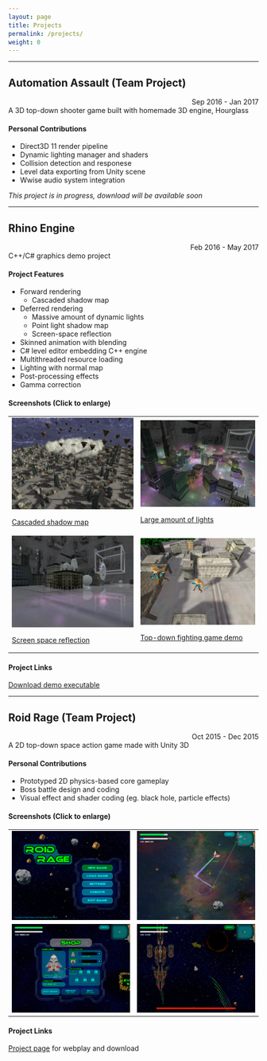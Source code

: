 ```yaml
---
layout: page
title: Projects
permalink: /projects/
weight: 0
---
```


---

## Automation Assault (Team Project)
<div style="text-align: right">Sep 2016 - Jan 2017</div>
A 3D top-down shooter game built with homemade 3D engine, Hourglass

#### Personal Contributions
* Direct3D 11 render pipeline
* Dynamic lighting manager and shaders
* Collision detection and responese
* Level data exporting from Unity scene
* Wwise audio system integration

*This project is in progress, download will be available soon*

---

## Rhino Engine
<div style="text-align: right">Feb 2016 - May 2017</div>
C++/C# graphics demo project

#### Project Features
* Forward rendering
  * Cascaded shadow map
* Deferred rendering
  * Massive amount of dynamic lights
  * Point light shadow map
  * Screen-space reflection
* Skinned animation with blending
* C# level editor embedding C++ engine
* Multithreaded resource loading
* Lighting with normal map
* Post-processing effects
* Gamma correction

#### Screenshots (Click to enlarge)

<table>
  <tbody>
    <tr>
      <td>
        <a href="/img/GraphicsProject0.png">
          <img src="/img/GraphicsProject0.png" alt="Cascaded shadow map" />
          <p>Cascaded shadow map</p>
        </a>
      </td>
      <td>
        <a href="/img/GraphicsProject1.png">
          <img src="/img/GraphicsProject1.png" alt="Large amount of lights" />
          <p>Large amount of lights</p>
        </a>
      </td>
    </tr>
    <tr>
      <td>
        <a href="/img/GraphicsProject2.png">
          <img src="/img/GraphicsProject2.png" alt="Screen space reflection" />
          <p>Screen space reflection</p>
        </a>
      </td>
      <td>
        <a href="/img/GraphicsProject3.png">
          <img src="/img/GraphicsProject3.png" alt="Top-down fighting game demo" />
          <p>Top-down fighting game demo</p>
        </a>
      </td>
    </tr>
  </tbody>
</table>

#### Project Links
[Download demo executable](https://github.com/aosyang/FSGraphicsProject_Binary/releases/download/v0.1.1-alpha/GraphicsEngine_Demos.zip)

---

## Roid Rage (Team Project)
<div style="text-align: right">Oct 2015 - Dec 2015</div>
A 2D top-down space action game made with Unity 3D

#### Personal Contributions
* Prototyped 2D physics-based core gameplay
* Boss battle design and coding
* Visual effect and shader coding (eg. black hole, particle effects)

#### Screenshots (Click to enlarge)
<table>
  <tbody>
    <tr>
      <td>
        <a href="/img/RoidRage0.png">
          <img src="/img/RoidRage0.png" />
        </a>
      </td>
      <td>
        <a href="/img/RoidRage1.png">
          <img src="/img/RoidRage1.png" />
        </a>
      </td>
    </tr>
    <tr>
      <td>
        <a href="/img/RoidRage2.png">
          <img src="/img/RoidRage2.png" />
        </a>
      </td>
      <td>
        <a href="/img/RoidRage3.png">
          <img src="/img/RoidRage3.png" />
        </a>
      </td>
    </tr>
  </tbody>
</table>

#### Project Links
[Project page](https://aosyang.itch.io/roid-rage) for webplay and download
